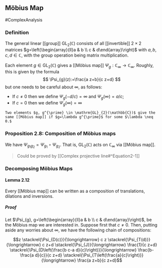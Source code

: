 ## Möbius Map
#ComplexAnalysis 

### Definition
The general linear [[group]] $\mathrm{GL}_{2}(\mathbb{C})$ consists of all [[invertible]] $2 \times 2$ matrices $g=\left(\begin{array}{ll}a & b \\ c & d\end{array}\right)$ with $a, b, c, d \in \mathbb{C}$, with the group operation being matrix multiplication.

Each element $g \in \mathrm{GL}_{2}(\mathbb{C})$ gives a [[Möbius map]] $\Psi_{g}: \mathbb{C}_{\infty} \rightarrow \mathbb{C}_{\infty} .$ Roughly, this is given by the formula
$$
\Psi_{g}(z):=\frac{a z+b}{c z+d}
$$
but one needs to be careful about $\infty$, as follows:
- If $c \neq 0$ then we define $\Psi_{g}(-d / c)=\infty$ and $\Psi_{g}(\infty)=a / c ;$
- If $c=0$ then we define $\Psi_{g}(\infty)=\infty$

```ad-remark
Two elements $g, g^{\prime} \in \mathrm{GL}_{2}(\mathbb{C})$ give the same [[Möbius map]] if $g=\lambda g^{\prime}$ for some $\lambda \neq 0.$
```


### Proposition 2.8: Composition of Möbius maps
We have $\Psi_{g_{1} g_{2}}=\Psi_{g_{1}} \circ \Psi_{g_{2}}$. That is, $\mathrm{GL}_{2}(\mathbb{C})$ acts on $\mathbb{C}_{\infty}$ via [[Möbius map]].

> Could be proved by [[Complex projective line#^Equation2-1]]

### Decomposing Möbius Maps
#### Lemma 2.12
Every [[Möbius map]] can be written as a composition of translations, dilations and inversions.

##### Proof
Let $\Psi_{g}, g=\left(\begin{array}{ll}a & b \\ c & d\end{array}\right)$, be the Möbius map we are interested in. Suppose first that $c \neq 0$. Then, putting aside any worries about $\infty$, we have the following chain of compositions:

$$z \stackrel{\Psi_{D(c)}}{\longrightarrow} c z \stackrel{\Psi_{T(d)}}{\longrightarrow} c z+d \stackrel{\Psi_{J}}{\longrightarrow} \frac{1}{c z+d} \stackrel{\Psi_{D\left(\frac{b c-a d}{c}\right)}}{\longrightarrow} \frac{b-\frac{a d}{c}}{c z+d} \stackrel{\Psi_{T\left(\frac{a}{c}\right)}}{\longrightarrow} \frac{a z+b}{c z+d}$$